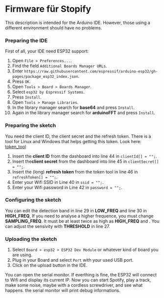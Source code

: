 # Firmware für Stopify  
  
This description is intended for the Arduino IDE. However, those using a different environment should have no problems. 

### Preparing the IDE  
First of all, your IDE need ESP32 support:

1. Open ``` File > Preferences... ```.  
2. Find the field ``` Additional Boards Manager URLs ```.  
3. Enter ``` https://raw.githubusercontent.com/espressif/arduino-esp32/gh-pages/package_esp32_index.json ```.  
4. Press ``` OK ```.  
5. Open ``` Tools > Board > Boards Manager ```.  
6. Select ``` esp32 by Espressif Systems ```.  
7. Press ``` Install ```.
8. Open ``` Tools > Manage Libraries ```.
9. In the library manager search for **base64** and press ``` Install ```.
10. Again in the library manager search for **arduinoFFT** and press ``` Install ```.

### Preparing the sketch
You need the client ID, the client secret and the refresh token. There is a tool for Linux and Windows that helps getting this token. Look here: [token_tool](https://github.com/NikolaiRadke/Stopify/tree/main/token_tool)  

1. Insert the **client ID** from the dashboard into line 44 in ``` clientId[] = ""; ```.
2. Insert the**client secret** from the dashboard into line 45 in ``` clientSecret[] = ""; ```.
3. Insert the (long) **refresh token** from the token tool in line 46 in ``` refreshToken[] = ""; ```.
4. Enter your Wifi SSID in Line 40 in ``` ssid = ""; ```.
5. Enter your Wifi password in Line 42 in ``` password = ""; ```.

### Configuring the sketch
You can edit the detection band in line 29 in **LOW_FREQ** and line 30 in **HIGH_FREQ**, If you need to analyse a higher frequence, you must change **SAMPLING_FREQ**. It must be at least twice as high as **HIGH_FREQ** and . You can adjust the sensivity with **THRESHOLD** in line 27.  

### Uploading the sketch
1. Select ``` Board > esp32 > ESP32 Dev Module ``` or whatever kind of board you are using.
2. Plug in your Board and select ``` Port ``` with your used USB port.
3. Click on the upload button in the IDE.

You can open the serial monitor. If everthing is fine, the ESP32 will connect to Wifi and display its current IP. Now you can start Spotify, play a track, make some noise, maybe with a cordless screwdriver, and see what happens. the serial monitor will print debug informations.


      

